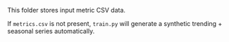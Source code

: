 This folder stores input metric CSV data.

If `metrics.csv` is not present, `train.py` will generate a synthetic trending + seasonal series automatically.
